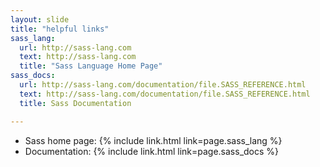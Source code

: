 ```yaml
---
layout: slide
title: "helpful links"
sass_lang:
  url: http://sass-lang.com
  text: http://sass-lang.com
  title: "Sass Language Home Page"
sass_docs:
  url: http://sass-lang.com/documentation/file.SASS_REFERENCE.html
  text: http://sass-lang.com/documentation/file.SASS_REFERENCE.html
  title: Sass Documentation

---
```


<div class="left-align">
  <ul>
    <li>Sass home page: {% include link.html link=page.sass_lang %}</li>
    <li>Documentation: {% include link.html link=page.sass_docs %}</li>
  </ul>
</div>

